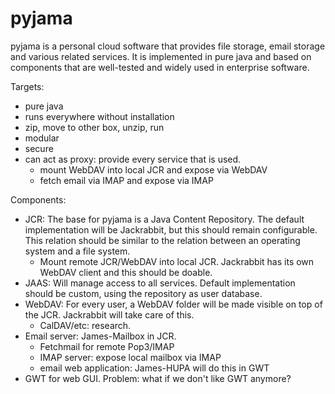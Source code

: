 pyjama
======
pyjama is a personal cloud software that provides file storage, email storage and various related services. It is implemented in pure java and based on components that are well-tested and widely used in enterprise software.

Targets:

- pure java
- runs everywhere without installation
- zip, move to other box, unzip, run
- modular
- secure
- can act as proxy: provide every service that is used.
    - mount WebDAV into local JCR and expose via WebDAV
    - fetch email via IMAP and expose via IMAP
 
Components:

- JCR: The base for pyjama is a Java Content Repository. The default implementation will be Jackrabbit, but this should remain configurable. This relation should be similar to the relation between an operating system and a file system.
    - Mount remote JCR/WebDAV into local JCR. Jackrabbit has its own WebDAV client and this should be doable.
- JAAS: Will manage access to all services. Default implementation should be custom, using the repository as user database.
- WebDAV: For every user, a WebDAV folder will be made visible on top of the JCR. Jackrabbit will take care of this.
    - CalDAV/etc: research.
- Email server: James-Mailbox in JCR.
    - Fetchmail for remote Pop3/IMAP
    - IMAP server: expose local mailbox via IMAP
    - email web application: James-HUPA will do this in GWT
- GWT for web GUI. Problem: what if we don't like GWT anymore?
